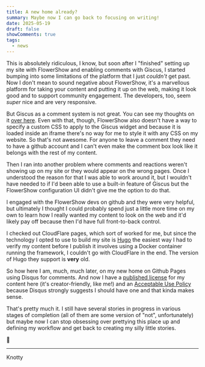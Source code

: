 ```yaml
---
title: A new home already?
summary: Maybe now I can go back to focusing on writing!
date: 2025-05-19
draft: false
showComments: true
tags:
  - news
---
```

This is absolutely ridiculous, I know, but soon after I "finished" setting up my site with FlowerShow and enabling comments with Giscus, I started bumping into some limitations of the platform that I just *couldn't* get past.  Now I don't mean to sound negative about FlowerShow, it's a marvellous platform for taking your content and putting it up on the web, making it look good and to support community engagement.  The developers, too, seem *super* nice and are very responsive.

But Giscus as a comment system is not great.  You can see my thoughts on it [over here](Notes%20and%20Comments/2025-04-22.md).  Even with that, though, FlowerShow also doesn't have a way to specify a custom CSS to apply to the Giscus widget and because it is loaded inside an iframe there's no way for me to style it with any CSS on my website.  So that's not awesome.  For anyone to leave a comment they need to have a github account and I can't even make the comment box look like it belongs with the rest of my content.

Then I ran into another problem where comments and reactions weren't showing up on my site or they would appear on the wrong pages.  Once I understood the reason for that I was able to work around it, but I wouldn't have needed to if I'd been able to use a built-in feature of Giscus but the FlowerShow configuration UI didn't give me the option to do that.

I engaged with the FlowerShow devs on github and they were very helpful, but ultimately I thought I could probably spend just a little more time on my own to learn how I really wanted my content to look on the web and it'd likely pay off because then I'd have full front-to-back control.

I checked out CloudFlare pages, which sort of worked for me, but since the technology I opted to use to build my site is [Hugo](https://gohugo.io/) the easiest way I had to verify my content before I publish it involves using a Docker container running the framework, I couldn't go with CloudFlare in the end. The version of Hugo they support is **very** old.

So how here I am, much, much later, on my new home on Github Pages using Disqus for comments.  And now I have a [published license](license.md) for my content here (it's creator-friendly, like me!) and an [Acceptable Use Policy](Acceptable_Use_Policy.md) because Disqus strongly suggests I should have one and that kinda makes sense.

That's pretty much it. I still have several stories in progress in various stages of completion (all of them are some version of "not", unfortunately) but maybe now I can stop obsessing over prettying this place up and defining my workflow and get back to creating my silly little stories.

🤩

***
<signature>Knotty</signature>
